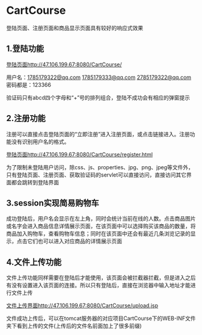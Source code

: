 # CartCourse    

登陆页面、注册页面和商品显示页面具有较好的响应式效果

## 1.登陆功能  

[登陆页面http://47.106.199.67:8080/CartCourse/](http://47.106.199.67:8080/CartCourse/)    

用户名：1785179322@qq.com  1785179333@qq.com  2785179322@qq.com            密码都是：123366  

验证码只有abcd四个字母和“+”号的排列组合，登陆不成功会有相应的弹窗提示

## 2.注册功能  

注册可以直接点击登陆页面的“立即注册”进入注册页面，或点击链接进入。注册功能没有识别用户名的格式。

[登陆页面http://47.106.199.67:8080/CartCourse/register.html](http://47.106.199.67:8080/CartCourse/register.html)  

为了限制未登陆用户访问，除css、js、properties、jpg、png、jpeg等文件外，只有登陆页面、注册页面、获取验证码的servlet可以直接访问，直接访问其它界面都会跳转到登陆界面  

## 3.session实现简易购物车  

成功登陆后，用户名会显示在左上角，同时会统计当前在线的人数。点击商品图片或名字会进入商品信息详情展示页面，在该页面中可以选择购买该商品的数量，将商品加入购物车，查看购物车信息；同时在该页面中还会有最近几条浏览记录的显示，点击它们也可以进入对应商品的详情展示页面  

## 4.文件上传功能
文件上传功能同样需要在登陆后才能使用，该页面会被拦截器拦截，但是进入之后有没有设置进入该页面的连接。所以只有登陆后，直接在浏览器中输入地址才能进行文件上传

[文件上传界面http://47.106.199.67:8080/CartCourse/upload.jsp](http://47.106.199.67:8080/CartCourse/upload.jsp)    

文件成功上传后，可以在tomcat服务器的对应项目CartCourse下的WEB-INF文件夹下看到上传的文件(上传后的文件名前面加上了很多前缀)

